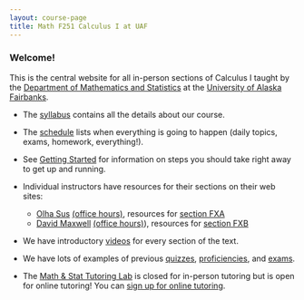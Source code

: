 ```yaml
---
layout: course-page
title: Math F251 Calculus I at UAF
---
```


### Welcome!

This is the central website for all in-person sections of Calculus I 
taught by the [Department of Mathematics and Statistics](http://www.uaf.edu/dms)
at the [University of Alaska Fairbanks](http://www.uaf.edu).

* The [syllabus](assets/general/Spring2020/MATH251-Syllabus-S2021-generic.pdf) contains all the details about our course.

* The [schedule](assets/general/Spring2021/Math251-Schedule.pdf) lists when everything is going to happen (daily topics, exams, homework, everything!).

* See [Getting Started](week1) for information on steps you should take right away to get up and running.

* Individual instructors have resources for their sections on their web sites:

	- [Olha Sus](https://olhasus.github.io) [(office hours)](FIXME), resources for [section FXA](https://olhasus.github.io/MATH-F251X-FXA-/)
	- [David Maxwell](http://damaxwell.github.io/) [(office hours)](http://damaxwell.github.io/math251#office-hours)), resources for [section FXB](http://damaxwell.github.io/math251)

* We have introductory [videos](videos) for every section of the text.

* We have lots of examples of previous [quizzes](quizzes), 
[proficiencies](proficiencies), and [exams](exams).

* The [Math & Stat Tutoring Lab](https://www.uaf.edu/dms/mathlab/index.php) is closed for in-person tutoring but is open for online tutoring!  You can [sign up for online tutoring](https://fairbanks.go-redrock.com/).
